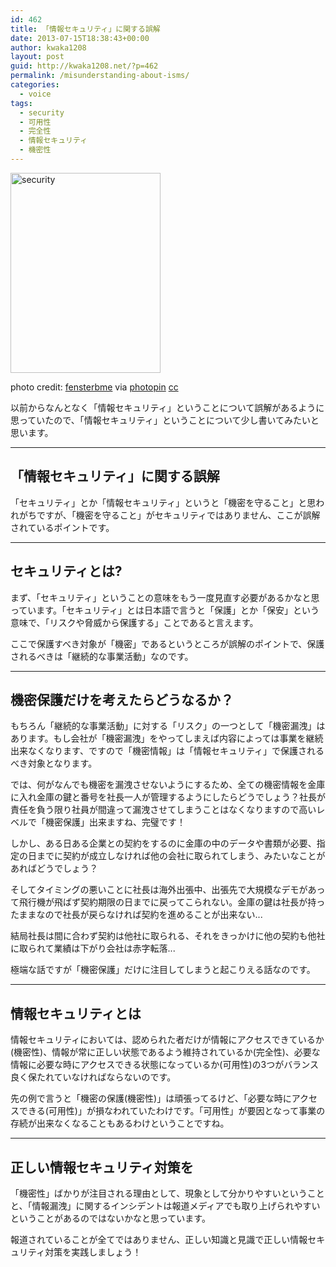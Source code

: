 ```yaml
---
id: 462
title: 「情報セキュリティ」に関する誤解
date: 2013-07-15T18:38:43+00:00
author: kwaka1208
layout: post
guid: http://kwaka1208.net/?p=462
permalink: /misunderstanding-about-isms/
categories:
  - voice
tags:
  - security
  - 可用性
  - 完全性
  - 情報セキュリティ
  - 機密性
---
```

<img src="http://kwaka1208.net/wp-content/uploads/2013/07/small__74046939.jpg" alt="security" width="240" height="320" class="alignnone size-full wp-image-474" />

photo credit: <a href="http://www.flickr.com/photos/fensterbme/74046939/">fensterbme</a> via <a href="http://photopin.com">photopin</a> <a href="http://creativecommons.org/licenses/by-nc/2.0/">cc</a>

以前からなんとなく「情報セキュリティ」ということについて誤解があるように思っていたので、「情報セキュリティ」ということについて少し書いてみたいと思います。

<hr>
<h2>「情報セキュリティ」に関する誤解</h2>
「セキュリティ」とか「情報セキュリティ」というと「機密を守ること」と思われがちですが、「機密を守ること」がセキュリティではありません、ここが誤解されているポイントです。

<hr>
<h2>セキュリティとは?</h2>
まず、「セキュリティ」ということの意味をもう一度見直す必要があるかなと思っています。「セキュリティ」とは日本語で言うと「保護」とか「保安」という意味で、「リスクや脅威から保護する」ことであると言えます。

ここで保護すべき対象が「機密」であるというところが誤解のポイントで、保護されるべきは「継続的な事業活動」なのです。

<hr>
<h2>機密保護だけを考えたらどうなるか？</h2>
もちろん「継続的な事業活動」に対する「リスク」の一つとして「機密漏洩」はあります。もし会社が「機密漏洩」をやってしまえば内容によっては事業を継続出来なくなります、ですので「機密情報」は「情報セキュリティ」で保護されるべき対象となります。

では、何がなんでも機密を漏洩させないようにするため、全ての機密情報を金庫に入れ金庫の鍵と番号を社長一人が管理するようにしたらどうでしょう？社長が責任を負う限り社員が間違って漏洩させてしまうことはなくなりますので高いレベルで「機密保護」出来ますね、完璧です！

しかし、ある日ある企業との契約をするのに金庫の中のデータや書類が必要、指定の日までに契約が成立しなければ他の会社に取られてしまう、みたいなことがあればどうでしょう？

そしてタイミングの悪いことに社長は海外出張中、出張先で大規模なデモがあって飛行機が飛ばず契約期限の日までに戻ってこられない。金庫の鍵は社長が持ったままなので社長が戻らなければ契約を進めることが出来ない...

結局社長は間に合わず契約は他社に取られる、それをきっかけに他の契約も他社に取られて業績は下がり会社は赤字転落...

極端な話ですが「機密保護」だけに注目してしまうと起こりえる話なのです。

<hr>
<h2>情報セキュリティとは</h2>
情報セキュリティにおいては、認められた者だけが情報にアクセスできているか(機密性)、情報が常に正しい状態であるよう維持されているか(完全性)、必要な情報に必要な時にアクセスできる状態になっているか(可用性)の3つがバランス良く保たれていなければならないのです。

先の例で言うと「機密の保護(機密性)」は頑張ってるけど、「必要な時にアクセスできる(可用性)」が損なわれていたわけです。「可用性」が要因となって事業の存続が出来なくなることもあるわけということですね。

<hr>
<h2>正しい情報セキュリティ対策を</h2>
「機密性」ばかりが注目される理由として、現象として分かりやすいということと、「情報漏洩」に関するインシデントは報道メディアでも取り上げられやすいということがあるのではないかなと思っています。

報道されていることが全てではありません、正しい知識と見識で正しい情報セキュリティ対策を実践しましょう！